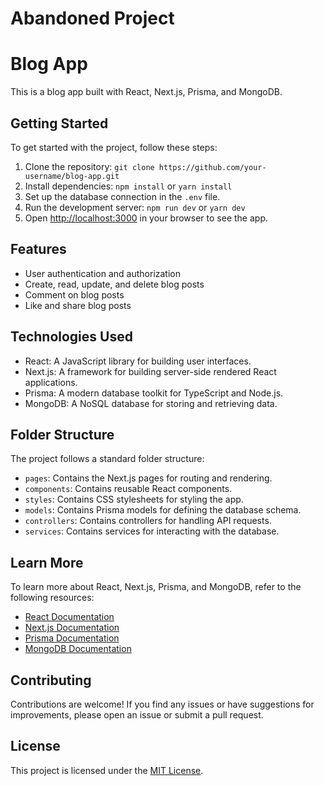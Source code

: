 # Abandoned Project

# Blog App

This is a blog app built with React, Next.js, Prisma, and MongoDB.

## Getting Started

To get started with the project, follow these steps:

1. Clone the repository: `git clone https://github.com/your-username/blog-app.git`
2. Install dependencies: `npm install` or `yarn install`
3. Set up the database connection in the `.env` file.
4. Run the development server: `npm run dev` or `yarn dev`
5. Open [http://localhost:3000](http://localhost:3000) in your browser to see the app.

## Features

- User authentication and authorization
- Create, read, update, and delete blog posts
- Comment on blog posts
- Like and share blog posts

## Technologies Used

- React: A JavaScript library for building user interfaces.
- Next.js: A framework for building server-side rendered React applications.
- Prisma: A modern database toolkit for TypeScript and Node.js.
- MongoDB: A NoSQL database for storing and retrieving data.

## Folder Structure

The project follows a standard folder structure:

- `pages`: Contains the Next.js pages for routing and rendering.
- `components`: Contains reusable React components.
- `styles`: Contains CSS stylesheets for styling the app.
- `models`: Contains Prisma models for defining the database schema.
- `controllers`: Contains controllers for handling API requests.
- `services`: Contains services for interacting with the database.

## Learn More

To learn more about React, Next.js, Prisma, and MongoDB, refer to the following resources:

- [React Documentation](https://reactjs.org/docs)
- [Next.js Documentation](https://nextjs.org/docs)
- [Prisma Documentation](https://www.prisma.io/docs)
- [MongoDB Documentation](https://docs.mongodb.com)

## Contributing

Contributions are welcome! If you find any issues or have suggestions for improvements, please open an issue or submit a pull request.

## License

This project is licensed under the [MIT License](LICENSE).
